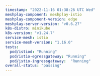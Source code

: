 ```yaml
---
timestamp: "2022-11-16 01:38:26 UTC Wed"
meshplay-component: meshplay-istio
meshplay-component-version: edge
meshplay-server-version: "v0.6.27"
k8s-distro: minikube
k8s-version: "v1.24.7"
service-mesh: istio
service-mesh-version: "1.16.0"
tests:
  pod/istiod: "Running"
  pod/istio-egressgateway: "Running"
  pod/istio-ingressgateway:  "Running"
overall-status: "passing"
---
```

